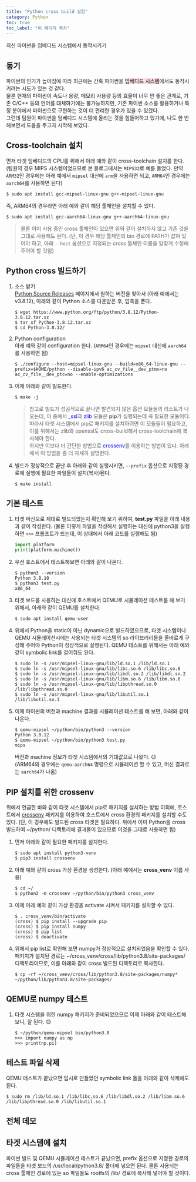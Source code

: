 ```yaml
---
title: "Python cross build 실험"
category: Python
toc: true
toc_label: "이 페이지 목차"
---
```


최신 파이썬을 임베디드 시스템에서 동작시키기

## 동기
파이썬의 인기가 높아짐에 따라 최근에는 간혹 파이썬을 <mark style='background-color: #ffdce0'>임베디드 시스템</mark>에서도 동작시키려는 시도가 있는 것 같다.  
물론 현재의 파이썬이 속도나 용량, 메모리 사용량 등의 효율이 너무 안 좋은 관계로, 기존 C/C++ 등의 언어를 대체하기에는 불가능하지만, 기존 파이썬 소스를 활용하거나 특정 분야에서 파이썬으로 구현하는 것이 더 편리한 경우가 있을 수 있겠다.  
그런데 팀원이 파이썬을 임베디드 시스템에 올리는 것을 힘들어하고 있기에, 나도 한 번 해보면서 도움을 주고자 시작해 보았다.

## Cross-toolchain 설치
먼저 타겟 임베디드의 CPU를 위해서 아래 예와 같이 cross-toolchain 설치를 한다. (팀원의 경우 MIPS 시스템이었으므로 본 블로그에서는 `MIPS32`로 예를 들었다. 만약 `ARM32`인 경우에는 아래 예에서 `mipsel` 대신에 `arm`을 사용하면 되고, `ARM64`인 경우에는 `aarch64`를 사용하면 된다)
```shell
$ sudo apt install gcc-mipsel-linux-gnu g++-mipsel-linux-gnu
```
즉, ARM64의 경우라면 아래 예와 같이 해당 툴체인을 설치할 수 있다.
```shell
$ sudo apt install gcc-aarch64-linux-gnu g++-aarch64-linux-gnu
```
> 물론 이미 사용 중인 cross 툴체인이 있으면 위와 같이 설치하지 않고 기존 것을 그대로 사용해도 된다. (단, 이 경우 해당 툴체인의 bin 경로에 PATH가 잡혀 있어야 하고, 아래 `--host` 옵션으로 지정되는 cross 툴체인 이름을 알맞게 수정해 주어야 할 것임)

## Python cross 빌드하기
1. 소스 받기  
   [Python Source Releases](https://www.python.org/downloads/source/) 페이지에서 원하는 버전을 찾아서 (아래 예에서는 v3.8.12), 아래와 같이 Python 소스를 다운받은 후, 압축을 푼다. 
   ```shell
   $ wget https://www.python.org/ftp/python/3.8.12/Python-3.8.12.tar.xz
   $ tar xf Python-3.8.12.tar.xz
   $ cd Python-3.8.12/
   ```
1. Python configuration  
   아래 예와 같이 configuration 한다. (`ARM64`인 경우에는 `mipsel` 대신에 `aarch64`를 사용하면 됨)
   ```shell
   $ ./configure --host=mipsel-linux-gnu --build=x86_64-linux-gnu --prefix=$HOME/python --disable-ipv6 ac_cv_file__dev_ptmx=no ac_cv_file__dev_ptc=no --enable-optimizations
   ```
1. 이제 아래와 같이 빌드한다.  
   ```shell
   $ make -j
   ```
   > 참고로 빌드가 성공적으로 끝나면 발견되지 않은 옵션 모듈들의 리스트가 나오는데, 이 중에서 <font color=blue>_ssl</font>과 <font color=blue>zlib</font> 모듈은 **pip**가 실행되는데 꼭 필요한 모듈이다. 따라서 타겟 시스템에서 pip로 패키지를 설치하려면 이 모듈들이 필요하고, 이를 위해서는 zlib와 openssl도 cross-build해서 cross-toolchain에 복사해야 한다.  
   하지만 이보다 더 간단한 방법으로 <font color=blue>crossenv</font>를 이용하는 방법이 있다. 아래에서 이 방법을 좀 더 자세히 설명한다.
1. 빌드가 정상적으로 끝난 후 아래와 같이 실행시키면, `--prefix` 옵션으로 지정된 경로에 실행에 필요한 파일들이 설치(복사)된다.
   ```shell
   $ make install
   ```

## 기본 테스트
1. 타겟 머신으로 제대로 빌드되었는지 확인해 보기 위하여, **test.py** 파일을 아래 내용과 같이 작성한다. (물론 이렇게 파일을 작성해서 실행하는 대신에 python3을 실행하면 `>>>` 프롬프트가 뜨는데, 이 상태에서 아래 코드를 실행해도 됨)
   ```python
   import platform
   print(platform.machine())
    ```
1. 우선 호스트에서 테스트해보면 아래와 같이 나온다.
   ```shell
   $ python3 --version
   Python 3.8.10
   $ python3 test.py
   x86_64
   ```
1. 타겟 보드를 사용하는 대신에 호스트에서 QEMU로 시뮬레이션 테스트를 해 보기 위해서, 아래와 같이 QEMU를 설치한다.
   ```shell
   $ sudo apt install qemu-user
   ```
1. 위에서 Python을 static이 아닌 dynamic으로 빌드하였으므로, 타겟 시스템이나 QEMU 시뮬레이션시에는 사용되는 타겟 시스템의 so 라이브러리들을 올바르게 구성해 주어야 Python이 정상적으로 실행된다. QEMU 테스트를 위해서는 아래 예와 같이 symbolic link를 걸어줘도 된다.
   ```shell
   $ sudo ln -s /usr/mipsel-linux-gnu/lib/ld.so.1 /lib/ld.so.1
   $ sudo ln -s /usr/mipsel-linux-gnu/lib/libc.so.6 /lib/libc.so.6
   $ sudo ln -s /usr/mipsel-linux-gnu/lib/libdl.so.2 /lib/libdl.so.2
   $ sudo ln -s /usr/mipsel-linux-gnu/lib/libm.so.6 /lib/libm.so.6
   $ sudo ln -s /usr/mipsel-linux-gnu/lib/libpthread.so.0 /lib/libpthread.so.0
   $ sudo ln -s /usr/mipsel-linux-gnu/lib/libutil.so.1 /lib/libutil.so.1
   ```
1. 이제 파이썬의 버전과 machine 결과를 시뮬레이션 테스트를 해 보면, 아래와 같이 나온다.
   ```shell
   $ qemu-mipsel ~/python/bin/python3 --version
   Python 3.8.12
   $ qemu-mipsel ~/python/bin/python3 test.py
   mips
   ```
   버전과 machine 정보가 타겟 시스템에서의 기대값으로 나왔다. 😉  
   (ARM64의 경우에는 `qemu-aarch64` 명령으로 시뮬레이션 할 수 있고, 머신 결과로는 `aarch64`가 나옴)

## PIP 설치를 위한 crossenv
위에서 언급한 바와 같이 타겟 시스템에서 pip로 패키지를 설치하는 방법 이외에, 호스트에서 [crossenv](https://github.com/benfogle/crossenv) 패키지를 이용하여 호스트에서 cross 환경의 패키지를 설치할 수도 있다. (단, 이 경우에도 빌드된 cross 타겟은 필요하다. 위에서 이미 Python을 cross 빌드하여 ~/python/ 디렉토리에 결과물이 있으므로 이것을 그대로 사용하면 됨)
1. 먼저 아래와 같이 필요한 패키지를 설치한다.
   ```shell
   $ sudo apt install python3-venv
   $ pip3 install crossenv
   ```
1. 아래 예와 같이 cross 가상 환경을 생성한다. (아래 예에서는 **cross_venv** 이름 사용)
   ```shell
   $ cd ~/
   $ python3 -m crossenv ~/python/bin/python3 cross_venv
   ```
1. 이제 아래 예와 같이 가상 환경을 activate 시켜서 패키지를 설치할 수 있다.
   ```shell
   $ . cross_venv/bin/activate
   (cross) $ pip install --upgrade pip
   (cross) $ pip install numpy
   (cross) $ pip list
   (cross) $ deactivate
   ```
1. 위에서 pip list로 확인해 보면 numpy가 정상적으로 설치되었음을 확인할 수 있다. 패키지가 설치된 경로는 ~/cross_venv/cross/lib/python3.8/site-packages/ 디렉토리이므로, 이를 아래와 같이 cross 빌드된 디렉토리로 복사한다.
   ```shell
   $ cp -rf ~/cross_venv/cross/lib/python3.8/site-packages/numpy* ~/python/lib/python3.8/site-packages/
   ```

## QEMU로 numpy 테스트
1. 타겟 시스템을 위한 numpy 패키지가 준비되었으므로 이제 아래와 같이 테스트해 보니, 잘 된다. 😊
   ```shell
   $ ~/python/qemu-mipsel bin/python3.8
   >>> import numpy as np
   >>> print(np.pi)
   ```

## 테스트 파일 삭제
QEMU 테스트가 끝났으면 임시로 만들었던 symbolic link 들을 아래와 같이 삭제해도 된다.
```shell
$ sudo rm /lib/ld.so.1 /lib/libc.so.6 /lib/libdl.so.2 /lib/libm.so.6 /lib/libpthread.so.0 /lib/libutil.so.1
```

## 전체 데모
<head>
  <link rel="stylesheet" type="text/css" href="/assets/css/asciinema-player.css"/>
</head>
<div id="python_cross_build"></div>
<script src="/assets/js/asciinema-player.js"></script>
<script>AsciinemaPlayer.create('/assets/cast/python_cross_build.cast', document.getElementById('python_cross_build'), {rows: 25, poster: 'npt:3:55', fit: false, terminalFontSize: "16px"});</script>

## 타겟 시스템에 설치
파이썬 빌드 및 QEMU 시뮬레이션 테스트가 끝났으면, prefix 옵션으로 지정한 경로의 파일들을 타겟 보드의 /usr/local/python3.8/ 폴더에 넣으면 된다. 물론 사용되는 cross 툴체인 경로에 있는 so 파일들도 rootfs의 /lib/ 경로에 복사해 넣어야 할 것이다.
